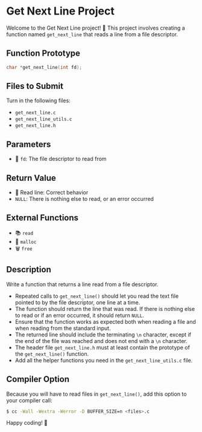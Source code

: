 # Get Next Line Project

Welcome to the Get Next Line project! 📜 This project involves creating a function named `get_next_line` that reads a line from a file descriptor.

## Function Prototype
```c
char *get_next_line(int fd);
```

## Files to Submit
Turn in the following files:

- `get_next_line.c`
- `get_next_line_utils.c`
- `get_next_line.h`

## Parameters
- 📄 `fd`: The file descriptor to read from

## Return Value
- 📜 Read line: Correct behavior
- `NULL`: There is nothing else to read, or an error occurred

## External Functions
- 📚 `read`
- 🧠 `malloc`
- 🗑️ `free`

## Description
Write a function that returns a line read from a file descriptor.
- Repeated calls to `get_next_line()` should let you read the text file pointed to by the file descriptor, one line at a time.
- The function should return the line that was read. If there is nothing else to read or if an error occurred, it should return `NULL`.
- Ensure that the function works as expected both when reading a file and when reading from the standard input.
- The returned line should include the terminating `\n` character, except if the end of the file was reached and does not end with a `\n` character.
- The header file `get_next_line.h` must at least contain the prototype of the `get_next_line()` function.
- Add all the helper functions you need in the `get_next_line_utils.c` file.

## Compiler Option
Because you will have to read files in `get_next_line()`, add this option to your compiler call:
```bash
$ cc -Wall -Wextra -Werror -D BUFFER_SIZE=n <files>.c
```
Happy coding! 🚀
